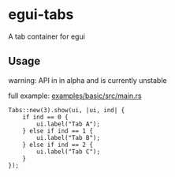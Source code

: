 
# egui-tabs

A tab container for egui

## Usage

warning: API in in alpha and is currently unstable 

full example: [examples/basic/src/main.rs](basic)

```
Tabs::new(3).show(ui, |ui, ind| {
    if ind == 0 {
        ui.label("Tab A");
    } else if ind == 1 {
        ui.label("Tab B");
    } else if ind == 2 {
        ui.label("Tab C");
    }
});
```
